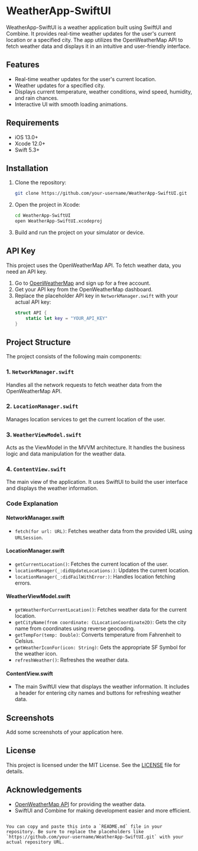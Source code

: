 # WeatherApp-SwiftUI

WeatherApp-SwiftUI is a weather application built using SwiftUI and Combine. It provides real-time weather updates for the user's current location or a specified city. The app utilizes the OpenWeatherMap API to fetch weather data and displays it in an intuitive and user-friendly interface.

## Features

- Real-time weather updates for the user's current location.
- Weather updates for a specified city.
- Displays current temperature, weather conditions, wind speed, humidity, and rain chances.
- Interactive UI with smooth loading animations.

## Requirements

- iOS 13.0+
- Xcode 12.0+
- Swift 5.3+

## Installation

1. Clone the repository:
   ```sh
   git clone https://github.com/your-username/WeatherApp-SwiftUI.git
   ```
2. Open the project in Xcode:
   ```sh
   cd WeatherApp-SwiftUI
   open WeatherApp-SwiftUI.xcodeproj
   ```
3. Build and run the project on your simulator or device.

## API Key

This project uses the OpenWeatherMap API. To fetch weather data, you need an API key.

1. Go to [OpenWeatherMap](https://openweathermap.org/api) and sign up for a free account.
2. Get your API key from the OpenWeatherMap dashboard.
3. Replace the placeholder API key in `NetworkManager.swift` with your actual API key:
   ```swift
   struct API {
       static let key = "YOUR_API_KEY"
   }
   ```

## Project Structure

The project consists of the following main components:

### 1. `NetworkManager.swift`

Handles all the network requests to fetch weather data from the OpenWeatherMap API.

### 2. `LocationManager.swift`

Manages location services to get the current location of the user.

### 3. `WeatherViewModel.swift`

Acts as the ViewModel in the MVVM architecture. It handles the business logic and data manipulation for the weather data.

### 4. `ContentView.swift`

The main view of the application. It uses SwiftUI to build the user interface and displays the weather information.

### Code Explanation

#### NetworkManager.swift

- `fetch(for url: URL)`: Fetches weather data from the provided URL using `URLSession`.

#### LocationManager.swift

- `getCurrentLocation()`: Fetches the current location of the user.
- `locationManager(_:didUpdateLocations:)`: Updates the current location.
- `locationManager(_:didFailWithError:)`: Handles location fetching errors.

#### WeatherViewModel.swift

- `getWeatherForCurrentLocation()`: Fetches weather data for the current location.
- `getCityName(from coordinate: CLLocationCoordinate2D)`: Gets the city name from coordinates using reverse geocoding.
- `getTempFor(temp: Double)`: Converts temperature from Fahrenheit to Celsius.
- `getWeatherIconFor(icon: String)`: Gets the appropriate SF Symbol for the weather icon.
- `refreshWeather()`: Refreshes the weather data.

#### ContentView.swift

- The main SwiftUI view that displays the weather information. It includes a header for entering city names and buttons for refreshing weather data.

## Screenshots

Add some screenshots of your application here.

## License

This project is licensed under the MIT License. See the [LICENSE](LICENSE) file for details.

## Acknowledgements

- [OpenWeatherMap API](https://openweathermap.org/api) for providing the weather data.
- SwiftUI and Combine for making development easier and more efficient.

```

You can copy and paste this into a `README.md` file in your repository. Be sure to replace the placeholders like `https://github.com/your-username/WeatherApp-SwiftUI.git` with your actual repository URL.
